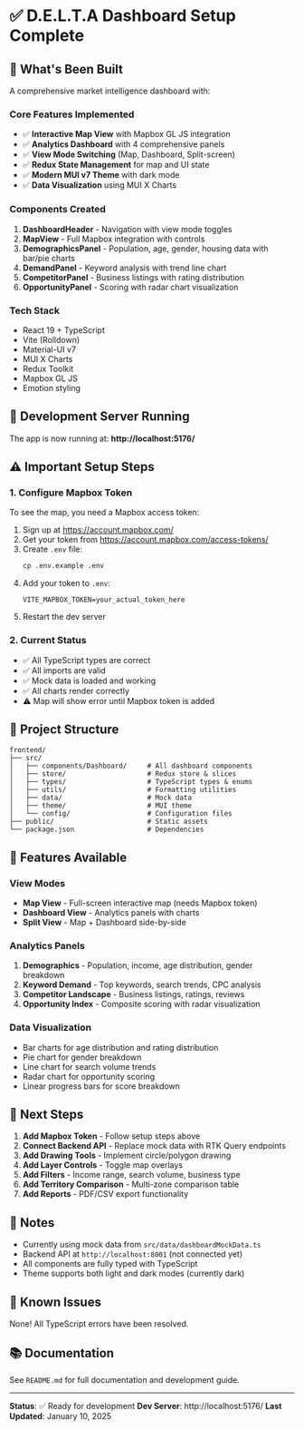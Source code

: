 # ✅ D.E.L.T.A Dashboard Setup Complete

## 🎉 What's Been Built

A comprehensive market intelligence dashboard with:

### Core Features Implemented
- ✅ **Interactive Map View** with Mapbox GL JS integration
- ✅ **Analytics Dashboard** with 4 comprehensive panels
- ✅ **View Mode Switching** (Map, Dashboard, Split-screen)
- ✅ **Redux State Management** for map and UI state
- ✅ **Modern MUI v7 Theme** with dark mode
- ✅ **Data Visualization** using MUI X Charts

### Components Created
1. **DashboardHeader** - Navigation with view mode toggles
2. **MapView** - Full Mapbox integration with controls
3. **DemographicsPanel** - Population, age, gender, housing data with bar/pie charts
4. **DemandPanel** - Keyword analysis with trend line chart
5. **CompetitorPanel** - Business listings with rating distribution
6. **OpportunityPanel** - Scoring with radar chart visualization

### Tech Stack
- React 19 + TypeScript
- Vite (Rolldown)
- Material-UI v7
- MUI X Charts
- Redux Toolkit
- Mapbox GL JS
- Emotion styling

## 🚀 Development Server Running

The app is now running at: **http://localhost:5176/**

## ⚠️ Important Setup Steps

### 1. Configure Mapbox Token

To see the map, you need a Mapbox access token:

1. Sign up at https://account.mapbox.com/
2. Get your token from https://account.mapbox.com/access-tokens/
3. Create `.env` file:
   ```bash
   cp .env.example .env
   ```
4. Add your token to `.env`:
   ```
   VITE_MAPBOX_TOKEN=your_actual_token_here
   ```
5. Restart the dev server

### 2. Current Status

- ✅ All TypeScript types are correct
- ✅ All imports are valid
- ✅ Mock data is loaded and working
- ✅ All charts render correctly
- ⚠️ Map will show error until Mapbox token is added

## 📁 Project Structure

```
frontend/
├── src/
│   ├── components/Dashboard/     # All dashboard components
│   ├── store/                    # Redux store & slices
│   ├── types/                    # TypeScript types & enums
│   ├── utils/                    # Formatting utilities
│   ├── data/                     # Mock data
│   ├── theme/                    # MUI theme
│   └── config/                   # Configuration files
├── public/                       # Static assets
└── package.json                  # Dependencies
```

## 🎨 Features Available

### View Modes
- **Map View** - Full-screen interactive map (needs Mapbox token)
- **Dashboard View** - Analytics panels with charts
- **Split View** - Map + Dashboard side-by-side

### Analytics Panels
1. **Demographics** - Population, income, age distribution, gender breakdown
2. **Keyword Demand** - Top keywords, search trends, CPC analysis
3. **Competitor Landscape** - Business listings, ratings, reviews
4. **Opportunity Index** - Composite scoring with radar visualization

### Data Visualization
- Bar charts for age distribution and rating distribution
- Pie chart for gender breakdown
- Line chart for search volume trends
- Radar chart for opportunity scoring
- Linear progress bars for score breakdown

## 🔄 Next Steps

1. **Add Mapbox Token** - Follow setup steps above
2. **Connect Backend API** - Replace mock data with RTK Query endpoints
3. **Add Drawing Tools** - Implement circle/polygon drawing
4. **Add Layer Controls** - Toggle map overlays
5. **Add Filters** - Income range, search volume, business type
6. **Add Territory Comparison** - Multi-zone comparison table
7. **Add Reports** - PDF/CSV export functionality

## 📝 Notes

- Currently using mock data from `src/data/dashboardMockData.ts`
- Backend API at `http://localhost:8001` (not connected yet)
- All components are fully typed with TypeScript
- Theme supports both light and dark modes (currently dark)

## 🐛 Known Issues

None! All TypeScript errors have been resolved.

## 📚 Documentation

See `README.md` for full documentation and development guide.

---

**Status**: ✅ Ready for development
**Dev Server**: http://localhost:5176/
**Last Updated**: January 10, 2025